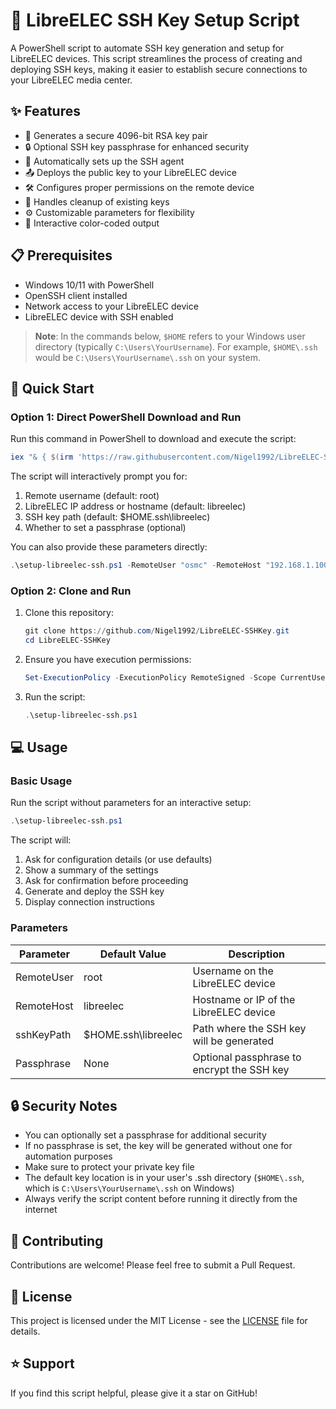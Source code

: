 # 🔑 LibreELEC SSH Key Setup Script

A PowerShell script to automate SSH key generation and setup for LibreELEC devices. This script streamlines the process of creating and deploying SSH keys, making it easier to establish secure connections to your LibreELEC media center.

## ✨ Features

- 🔐 Generates a secure 4096-bit RSA key pair
- 🔒 Optional SSH key passphrase for enhanced security
- 🚀 Automatically sets up the SSH agent
- 📤 Deploys the public key to your LibreELEC device
- 🛠️ Configures proper permissions on the remote device
- 💫 Handles cleanup of existing keys
- ⚙️ Customizable parameters for flexibility
- 🎨 Interactive color-coded output

## 📋 Prerequisites

- Windows 10/11 with PowerShell
- OpenSSH client installed
- Network access to your LibreELEC device
- LibreELEC device with SSH enabled

> **Note**: In the commands below, `$HOME` refers to your Windows user directory (typically `C:\Users\YourUsername`). For example, `$HOME\.ssh` would be `C:\Users\YourUsername\.ssh` on your system.

## 🚀 Quick Start

### Option 1: Direct PowerShell Download and Run
Run this command in PowerShell to download and execute the script:

```powershell
iex "& { $(irm 'https://raw.githubusercontent.com/Nigel1992/LibreELEC-SSHKey/main/setup-libreelec-ssh.ps1') }"
```

The script will interactively prompt you for:
1. Remote username (default: root)
2. LibreELEC IP address or hostname (default: libreelec)
3. SSH key path (default: $HOME\.ssh\libreelec)
4. Whether to set a passphrase (optional)

You can also provide these parameters directly:

```powershell
.\setup-libreelec-ssh.ps1 -RemoteUser "osmc" -RemoteHost "192.168.1.100" -sshKeyPath "$HOME\.ssh\media_center" -Passphrase "your_secure_passphrase"
```

### Option 2: Clone and Run
1. Clone this repository:
   ```powershell
   git clone https://github.com/Nigel1992/LibreELEC-SSHKey.git
   cd LibreELEC-SSHKey
   ```

2. Ensure you have execution permissions:
   ```powershell
   Set-ExecutionPolicy -ExecutionPolicy RemoteSigned -Scope CurrentUser
   ```

3. Run the script:
   ```powershell
   .\setup-libreelec-ssh.ps1
   ```

## 💻 Usage

### Basic Usage

Run the script without parameters for an interactive setup:
```powershell
.\setup-libreelec-ssh.ps1
```

The script will:
1. Ask for configuration details (or use defaults)
2. Show a summary of the settings
3. Ask for confirmation before proceeding
4. Generate and deploy the SSH key
5. Display connection instructions

### Parameters

| Parameter | Default Value | Description |
|-----------|--------------|-------------|
| RemoteUser | root | Username on the LibreELEC device |
| RemoteHost | libreelec | Hostname or IP of the LibreELEC device |
| sshKeyPath | $HOME\.ssh\libreelec | Path where the SSH key will be generated |
| Passphrase | None | Optional passphrase to encrypt the SSH key |

## 🔒 Security Notes

- You can optionally set a passphrase for additional security
- If no passphrase is set, the key will be generated without one for automation purposes
- Make sure to protect your private key file
- The default key location is in your user's .ssh directory (`$HOME\.ssh`, which is `C:\Users\YourUsername\.ssh` on Windows)
- Always verify the script content before running it directly from the internet

## 🤝 Contributing

Contributions are welcome! Please feel free to submit a Pull Request.

## 📝 License

This project is licensed under the MIT License - see the [LICENSE](LICENSE) file for details.

## ⭐ Support

If you find this script helpful, please give it a star on GitHub! 
